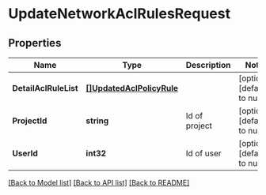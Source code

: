 # UpdateNetworkAclRulesRequest

## Properties
Name | Type | Description | Notes
------------ | ------------- | ------------- | -------------
**DetailAclRuleList** | [**[]UpdatedAclPolicyRule**](UpdatedAclPolicyRule.md) |  | [optional] [default to null]
**ProjectId** | **string** | Id of project | [optional] [default to null]
**UserId** | **int32** | Id of user | [optional] [default to null]

[[Back to Model list]](../README.md#documentation-for-models) [[Back to API list]](../README.md#documentation-for-api-endpoints) [[Back to README]](../README.md)



